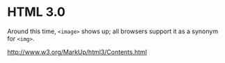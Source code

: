 # HTML 3.0

Around this time, `<image>` shows up; all browsers support it as a synonym for `<img>`.

http://www.w3.org/MarkUp/html3/Contents.html
